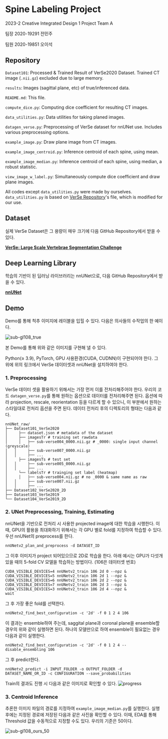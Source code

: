 # Spine Labeling Project
2023-2 Creative Integrated Design 1 Project Team A

팀장 2020-19291 전민주

팀원 2020-19851 오이석

## Repository
`Dataset101`: Processed & Trained Result of VerSe2020 Dataset. Trained CT image (`.nii.gz`) excluded due to large memory.   

`results`: Images (sagittal plane, etc) of true/inferenced data. 

`README.md`: This file.

`compute_dice.py`: Computing dice coefficient for resulting CT images.

`data_utilities.py`: Data utilities for taking planed images.

`datagen_verse.py`: Preprocessing of VerSe dataset for nnUNet use. Includes various preprocessing options.

`example_image.py`: Draw plane image from CT images.

`example_image_centroid.py`: Inference centroid of each spine, using mean.

`example_image_median.py`: Inference centroid of each spine, using median, a robust statistic.

`view_image_w_label.py`: Simultaneously compute dice coefficient and draw plane images.

All codes except `data_utilities.py` were made by ourselves. `data_utilities.py` is based on [VerSe Repository](https://github.com/anjany/verse)'s file, which is modified for our use.

## Dataset
실제 VerSe Dataset은 그 용량이 매우 크기에 다음 GitHub Repository에서 받을 수 있다.

**[VerSe: Large Scale Vertebrae Segmentation Challenge](https://github.com/anjany/verse)**

## Deep Learning Library

학습의 기반이 된 딥러닝 라이브러리는 nnUNet으로, 다음 GitHub Repository에서 받을 수 있다.

**[nnUNet](https://github.com/MIC-DKFZ/nnUNet)**

## Demo

Demo를 통해 척추 이미지에 레이블을 입힐 수 있다. 다음은 의사들의 수작업의 한 예이다.

![sub-gl108_true](https://github.com/isaac0622/SpineProject/assets/88360025/63d63c08-be60-403a-9bd4-8ef5851166fb)

본 Demo를 통해 위와 같은 이미지를 구현해 낼 수 있다.

Python(≥ 3.9), PyTorch, GPU 사용환경(CUDA, CUDNN)이 구현되어야 한다. 그 위에 위의 링크에서 VerSe 데이터셋과 nnUNet을 설치하여야 한다.

### 1. Preprocessing

VerSe 데이터 셋을 활용하기 위해서는 가장 먼저 이를 전처리해주어야 한다. 우리의 코드 `datagen_verse.py`를 통해 원하는 옵션으로 데이터를 전처리해주면 된다. 옵션에 따라 projection, rescale, reorientation 등을 다르게 할 수 있으니, 이 부분에서 원하는 스타일대로 전처리 옵션을 주면 된다. 데이터 전처리 후의 디렉토리의 형태는 다음과 같다.

```
nnUNet_raw/
├── Dataset101_VerSe2020
│	  ├── dataset.json # metadata of the dataset
│	  ├── imagesTr # training set rawdata
│	  │   ├── sub-verse004_0000.nii.gz # _0000: single input channel (greyscale)
│   │	  ├── sub-verse007_0000.nii.gz
│   │	  ├── ...
│	  ├── imagesTs # test set
│   │	  ├── sub-verse005_0000.nii.gz
│   │	  ├── ...
│	  └── labelsTr # trainging set label (heatmap)
│	  │   ├── sub-verse004.nii.gz # no _0000 & same name as raw
│   │	  ├── sub-verse007.nii.gz
│   │	  ├── ...
├── Dataset102_VerSe2020_2D
├── Dataset103_VerSe2019
└── Dataset104_VerSe2019_2D
```

### 2. UNet Preprocessing, Training, Estimating

nnUNet을 기반으로 전처리 시 사용한 projected image에 대한 학습을 시행한다. 이때, GPU의 활용을 최대화하기 위해서는 각 GPU 별로 fold를 지정하여 학습할 수 있다. 우선 nnUNet의 preprocess를 한다.

```
nnUNetv2_plan_and_preprocess -d DATASET_ID
```

그 이후 이미지가 project 되어있으므로 2D로 학습을 한다. 아래 예시는 GPU가 다섯개 있을 때의 5-fold CV 모델을 학습하는 방법이다. (106은 데이터셋 번호)

```
CUDA_VISIBLE_DEVICES=4 nnUNetv2_train 106 2d 0 --npz & 
CUDA_VISIBLE_DEVICES=5 nnUNetv2_train 106 2d 1 --npz & 
CUDA_VISIBLE_DEVICES=6 nnUNetv2_train 106 2d 2 --npz & 
CUDA_VISIBLE_DEVICES=7 nnUNetv2_train 106 2d 3 --npz &
CUDA_VISIBLE_DEVICES=3 nnUNetv2_train 106 2d 4 --npz &
wait
```

그 후 가장 좋은 fold를 선택한다.

```
nnUNetv2_find_best_configuration -c '2d' -f 0 1 2 4 106
```

이 결과는 ensemble하여 주는데, saggital plane과 coronal plane을 ensemble할 경우의 위와 같이 실행하면 된다. 하나의 모델만으로 하여 ensemble이 필요없는 경우 다음과 같이 실행한다.

```
nnUNetv2_find_best_configuration -c '2d' -f 0 1 2 4 --disable_ensembling 106
```

그 후 predict한다.

```
nnUNetv2_predict -i INPUT_FOLDER -o OUTPUT_FOLDER -d DATASET_NAME_OR_ID -c CONFIGURATION --save_probabilities
```

Train의 결과도 진행 시 다음과 같은 이미지로 확인할 수 있다.
![progress](https://github.com/isaac0622/SpineProject/assets/88360025/2af18a20-4852-49c0-b326-60101b7c5205)

### 3. Centroid Inference

추론한 이미지 파일의 경로를 지정하여 `example_image_median.py`를 실행한다. 실행 후에는 지정된 경로에 저장된 다음과 같은 사진을 확인할 수 있다.
이때, EDA를 통해 Threshold 값을 수동적으로 지정할 수도 있다. 우리의 기준은 50이다.

![sub-gl108_ours_50](https://github.com/isaac0622/SpineProject/assets/88360025/9f4e9471-a954-42c0-8181-56c471782e81)

